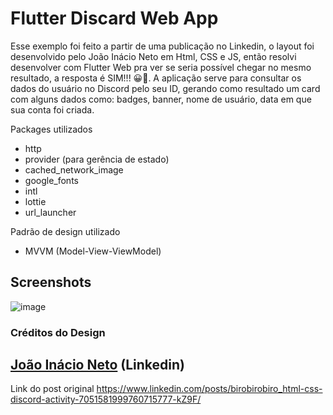 # Flutter Discard Web App
Esse exemplo foi feito a partir de uma publicação no Linkedin, o layout foi desenvolvido pelo João Inácio Neto em Html, CSS e JS, então resolvi desenvolver com Flutter Web pra ver se seria possível chegar no mesmo resultado, a resposta é SIM!!! 😀🚀.
A aplicação serve para consultar os dados do usuário no Discord pelo seu ID, gerando como resultado um card com alguns dados como: badges, banner, nome de usuário, data em que sua conta foi criada.

Packages utilizados
- http
- provider (para gerência de estado)
- cached_network_image
- google_fonts
- intl
- lottie
- url_launcher

Padrão de design utilizado
- MVVM (Model-View-ViewModel)

## Screenshots
![image](https://user-images.githubusercontent.com/11803107/232351320-f4ee2b48-fbaf-4686-b093-291a2f3833be.png)

### Créditos do Design
## [João Inácio Neto](https://www.linkedin.com/in/birobirobiro/) (Linkedin)
Link do post original
https://www.linkedin.com/posts/birobirobiro_html-css-discord-activity-7051581999760715777-kZ9F/

